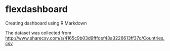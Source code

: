 # flexdashboard
Creating dashboard using R Markdown

The dataset was collected from http://www.sharecsv.com/s/4165c9b03d9fffdef43a3226613ff37c/Countries.csv
